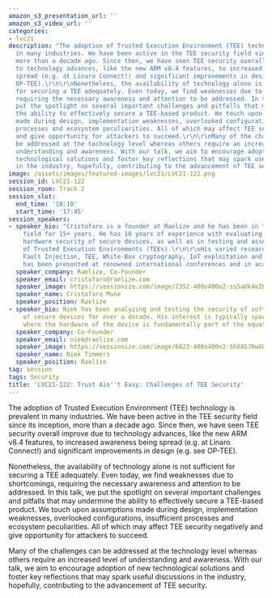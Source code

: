 ```yaml
---
amazon_s3_presentation_url: ''
amazon_s3_video_url: ''
categories:
- lvc21
description: "The adoption of Trusted Execution Environment (TEE) technology is prevalent
  in many industries. We have been active in the TEE security field since its inception,
  more than a decade ago. Since then, we have seen TEE security overall improve due
  to technology advances, like the new ARM v8.4 features, to increased awareness being
  spread (e.g. at Linaro Connect!) and significant improvements in design (e.g. see
  OP-TEE).\r\n\r\nNonetheless, the availability of technology alone is not sufficient
  for securing a TEE adequately. Even today, we find weaknesses due to shortcomings,
  requiring the necessary awareness and attention to be addressed. In this talk, we
  put the spotlight on several important challenges and pitfalls that may undermine
  the ability to effectively secure a TEE-based product. We touch upon assumptions
  made during design, implementation weaknesses, overlooked configurations, insufficient
  processes and ecosystem peculiarities. All of which may affect TEE security negatively
  and give opportunity for attackers to succeed.\r\n\r\nMany of the challenges can
  be addressed at the technology level whereas others require an increased level of
  understanding and awareness. With our talk, we aim to encourage adoption of new
  technological solutions and foster key reflections that may spark useful discussions
  in the industry, hopefully, contributing to the advancement of TEE security."
image: /assets/images/featured-images/lvc21/LVC21-122.png
session_id: LVC21-122
session_room: Track 2
session_slot:
  end_time: '18:10'
  start_time: '17:45'
session_speakers:
- speaker_bio: "Cristofaro is a founder at Raelize and he has been in the security
    field for 15+ years. He has 10 years of experience with evaluating software and
    hardware security of secure devices, as well as in testing and assessing the security
    of Trusted Execution Environments (TEEs).\r\n\r\nHis varied research, covering
    Fault Injection, TEE, White-Box cryptography, IoT exploitation and Mobile Security,
    has been presented at renowned international conferences and in academic papers."
  speaker_company: Raelize, Co-Founder
  speaker_email: cristofaro@raelize.com
  speaker_image: https://sessionize.com/image/2352-400o400o2-ssSaUk4eZ6LZd44aPGPp4Z.jpg
  speaker_name: Cristofaro Mune
  speaker_position: Raelize
- speaker_bio: Niek has been analyzing and testing the security of software and hardware
    of secure devices for over a decade. His interest is typically sparked by technologies
    where the hardware of the device is fundamentally part of the equation.
  speaker_company: Co-Founder
  speaker_email: niek@raelize.com
  speaker_image: https://sessionize.com/image/6823-400o400o2-ShX4S7RwXQF5Nai3xXZkuW.jpeg
  speaker_name: Niek Timmers
  speaker_position: Raelize
tag: session
tags: Security
title: 'LVC21-122: Trust Ain''t Easy: Challenges of TEE Security'
---
```


The adoption of Trusted Execution Environment (TEE) technology is prevalent in many industries. We have been active in the TEE security field since its inception, more than a decade ago. Since then, we have seen TEE security overall improve due to technology advances, like the new ARM v8.4 features, to increased awareness being spread (e.g. at Linaro Connect!) and significant improvements in design (e.g. see OP-TEE).

Nonetheless, the availability of technology alone is not sufficient for securing a TEE adequately. Even today, we find weaknesses due to shortcomings, requiring the necessary awareness and attention to be addressed. In this talk, we put the spotlight on several important challenges and pitfalls that may undermine the ability to effectively secure a TEE-based product. We touch upon assumptions made during design, implementation weaknesses, overlooked configurations, insufficient processes and ecosystem peculiarities. All of which may affect TEE security negatively and give opportunity for attackers to succeed.

Many of the challenges can be addressed at the technology level whereas others require an increased level of understanding and awareness. With our talk, we aim to encourage adoption of new technological solutions and foster key reflections that may spark useful discussions in the industry, hopefully, contributing to the advancement of TEE security.